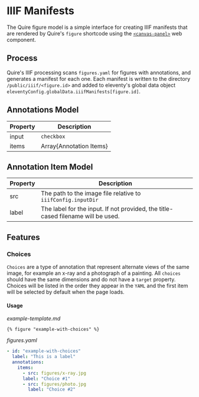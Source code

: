 # IIIF Manifests

The Quire figure model is a simple interface for creating IIIF manifests that are rendered by Quire's `figure` shortcode using the [`<canvas-panel>`](https://iiif-canvas-panel.netlify.app/docs/intro/) web component.

## Process
Quire's IIIF processing scans `figures.yaml` for figures with annotations, and generates a manifest for each one. Each manifest is written to the directory `/public/iiif/<figure.id>` and added to eleventy's global data object `eleventyConfig.globalData.iiifManifests[figure.id]`.

## Annotations Model
| Property    | Description                  |
| ----------- | ---------------------------- |
| input       | `checkbox`|`radio` (default) |
| items       | Array\{Annotation Items\}       |

## Annotation Item Model
| Property | Description                                                  |
| -------- | ------------------------------------------------------------ |
| src      | The path to the image file relative to `iiifConfig.inputDir` |
| label    | The label for the input. If not provided, the title-cased filename will be used.|

## Features
### Choices
`Choices` are a type of annotation that represent alternate views of the same image, for example an x-ray and a photograph of a painting. All `choices` should have the same dimensions and do not have a `target` property. Choices will be listed in the order they appear in the `YAML` and the first item will be selected by default when the page loads.

#### Usage
_example-template.md_
```liquid
{% figure "example-with-choices" %}
```

_figures.yaml_
```yaml
- id: "example-with-choices"
  label: "This is a label"
  annotations:
    items:
      - src: figures/x-ray.jpg
      label: "Choice #1"
      - src: figures/photo.jpg
        label: "Choice #2"
```
